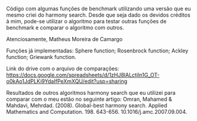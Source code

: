 Código com algumas funções de benchmark utilizando uma versão que eu mesmo criei do harmony search. Desde que seja dado os devidos créditos à mim, pode-se utilizar o algoritmo para testar outras funções de benchmark e comparar o algoritmo com outros.

Atenciosamente, Matheus Moreira de Camargo

Funções já implementadas: Sphere function; Rosenbrock function; Ackley function; Griewank function.


Link do drive com o arquivo de comparações: https://docs.google.com/spreadsheets/d/1zHJ8lALctjln1G_OT-o0kAo1JdPLKi9YdaIfPeXmXQU/edit?usp=sharing

Resultados de outros algoritmos harmony search que eu utilizei para comparar com o meu estão no seguinte artigo: Omran, Mahamed & Mahdavi, Mehrdad. (2008). Global-best harmony search. Applied Mathematics and Computation. 198. 643-656. 10.1016/j.amc.2007.09.004.

